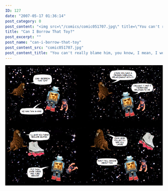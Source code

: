 ```yaml
---
ID: 127
date: "2007-05-17 01:36:14"
post_category: 0
post_content: "<img src=\"/comics/comic051707.jpg\" title=\"You can't really blame him, you know, I mean, I wouldn't want anyone to know about those roller skates either\">/>"
title: "Can I Borrow That Toy?"
post_excerpt: ""
post_name: "can-i-borrow-that-toy"
post_content_src: "comic051707.jpg"
post_content_title: "You can't really blame him, you know, I mean, I wouldn't want anyone to know about those roller skates either"
---
```



[![You can't really blame him, you know, I mean, I wouldn't want anyone to know about those roller skates either](/comics-hi-res/comic051707.jpg)](/comics-hi-res/comic051707.jpg "You can't really blame him, you know, I mean, I wouldn't want anyone to know about those roller skates either")
